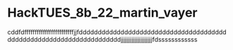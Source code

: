 # HackTUES_8b_22_martin_vayer
cddfdffffffffffffffffffffffffjjfdddddddddddddddddddddddddddddddddddddddddddddddddddddddddddddddddddddjjjjjjjjjjjjjjjjjjjjjfdssssssssssss
